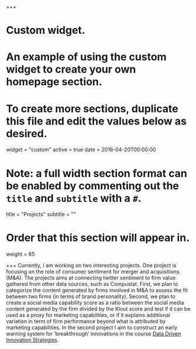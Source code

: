 
+++
# Custom widget.
# An example of using the custom widget to create your own homepage section.
# To create more sections, duplicate this file and edit the values below as desired.
widget = "custom"
active = true
date = 2016-04-20T00:00:00

# Note: a full width section format can be enabled by commenting out the `title` and `subtitle` with a `#`.
title = "Projects"
subtitle = ""

# Order that this section will appear in.
weight = 65

+++
Currently, I am working on two interesting projects. One project is focusing on the role of consumer sentiment for merger and acquisitions (M&A). The projects aims at connecting twitter sentiment to firm value gathered from other data sources, such as Compustat. First, we plan to categorize the content generated by firms involved in M&A to assess the fit between two firms (in terms of brand personality). Second, we plan to create a social media capability score as a ratio between the social media content generated by the firm divided by the Klout score and test if it can be used as a proxy for marketing capabilities, or if it explains additional variation in term of firm performance beyond what is attributed by marketing capabilities. In the second project I aim to construct an early warning system for ‘breakthrough’ innovations in the course [Data Driven Innovation Strategies](https://businessdatascience.nl/courses/171/data-driven-innovation-strategy).
